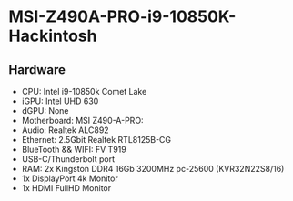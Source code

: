 # MSI-Z490A-PRO-i9-10850K-Hackintosh

## Hardware

- CPU: Intel i9-10850k Comet Lake
- iGPU: Intel UHD 630
- dGPU: None
- Motherboard: MSI Z490-A-PRO:
- Audio: Realtek ALC892
- Ethernet: 2.5Gbit Realtek RTL8125B-CG
- BlueTooth && WIFI: FV T919 
- USB-C/Thunderbolt port
- RAM: 2x Kingston DDR4 16Gb 3200MHz pc-25600 (KVR32N22S8/16)
- 1x DisplayPort 4k Monitor
- 1x HDMI FullHD Monitor


